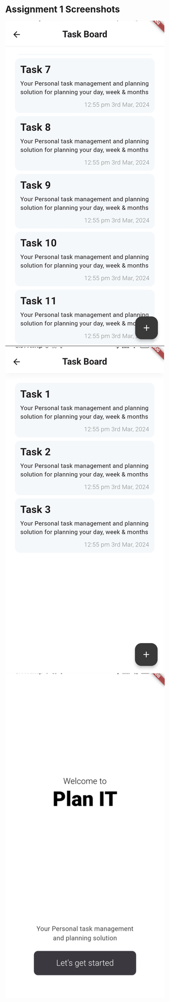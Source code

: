 # Assignment 1 Screenshots
<img src="screencaps/1709416429513.jpg" alt="site screenshot">
<img src="screencaps/1709416429522.jpg" alt="site screenshot">
<img src="screencaps/1709416429534.jpg" alt="site screenshot">

